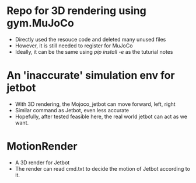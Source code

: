 # Repo for 3D rendering using gym.MuJoCo 
* Directly used the resouce code and deleted many unused files
* However, it is still needed to register for MuJoCo 
* Ideally, it can be the same using _pip install -e_ as the tuturial notes 
  
# An 'inaccurate' simulation env for jetbot 
* With 3D rendering, the Mojoco_jetbot can move forward, left, right 
* Similar command as Jetbot, even less accurate
* Hopefully, after tested feasible here, the real world jetbot can act as we want.

# MotionRender 
* A 3D render for Jetbot 
* The render can read cmd.txt to decide the motion of Jetbot according to it.